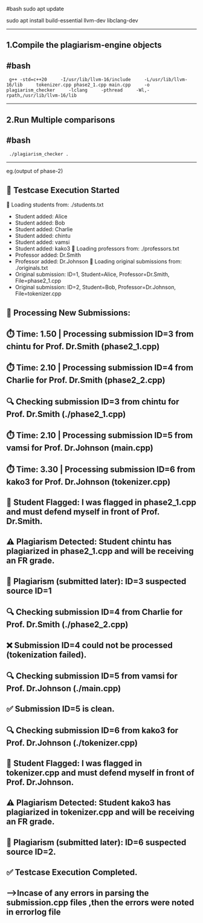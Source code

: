  
#bash
sudo apt update

sudo apt install build-essential llvm-dev libclang-dev

----------------------

  1.Compile the plagiarism‑engine objects
  ----------------------
#bash
----------------------
     g++ -std=c++20     -I/usr/lib/llvm-16/include     -L/usr/lib/llvm-16/lib     tokenizer.cpp phase2_1.cpp main.cpp     -o plagiarism_checker     -lclang     -pthread     -Wl,-rpath,/usr/lib/llvm-16/lib
----------------------

  2.Run Multiple comparisons
  ----------------------
#bash
----------------------
     ./plagiarism_checker .
----------------------
  
eg.(output of phase-2)
     

🏁 Testcase Execution Started
----------------------

📘 Loading students from: ./students.txt
  - Student added: Alice
  - Student added: Bob
  - Student added: Charlie
  - Student added: chintu
  - Student added: vamsi
  - Student added: kako3
📗 Loading professors from: ./professors.txt
  - Professor added: Dr.Smith
  - Professor added: Dr.Johnson
📄 Loading original submissions from: ./originals.txt
  - Original submission: ID=1, Student=Alice, Professor=Dr.Smith, File=phase2_1.cpp
  - Original submission: ID=2, Student=Bob, Professor=Dr.Johnson, File=tokenizer.cpp
 
📝 Processing New Submissions:
----------------------

 
⏱️  Time: 1.50 | Processing submission ID=3 from chintu for Prof. Dr.Smith (phase2_1.cpp)
----------------------
⏱️  Time: 2.10 | Processing submission ID=4 from Charlie for Prof. Dr.Smith (phase2_2.cpp)
----------------------
🔍 Checking submission ID=3 from chintu for Prof. Dr.Smith (./phase2_1.cpp)
----------------------
⏱️  Time: 2.10 | Processing submission ID=5 from vamsi for Prof. Dr.Johnson (main.cpp)
----------------------
⏱️  Time: 3.30 | Processing submission ID=6 from kako3 for Prof. Dr.Johnson (tokenizer.cpp)
----------------------
🔴 Student Flagged: I was flagged in phase2_1.cpp and must defend myself in front of Prof. Dr.Smith.
----------------------
⚠️  Plagiarism Detected: Student chintu has plagiarized in phase2_1.cpp and will be receiving an FR grade.
----------------------
🚩 Plagiarism (submitted later): ID=3 suspected source ID=1
----------------------
🔍 Checking submission ID=4 from Charlie for Prof. Dr.Smith (./phase2_2.cpp)
----------------------
❌ Submission ID=4 could not be processed (tokenization failed).
----------------------
🔍 Checking submission ID=5 from vamsi for Prof. Dr.Johnson (./main.cpp)
----------------------
✅ Submission ID=5 is clean.
----------------------
🔍 Checking submission ID=6 from kako3 for Prof. Dr.Johnson (./tokenizer.cpp)
----------------------
🔴 Student Flagged: I was flagged in tokenizer.cpp and must defend myself in front of Prof. Dr.Johnson.
----------------------
⚠️  Plagiarism Detected: Student kako3 has plagiarized in tokenizer.cpp and will be receiving an FR grade.
----------------------
🚩 Plagiarism (submitted later): ID=6 suspected source ID=2.
----------------------


✅ Testcase Execution Completed.
----------------------

-->Incase of any errors in parsing the submission.cpp files ,then the errors were noted in errorlog file
---------------------------------------------------------------------------------------------------------
